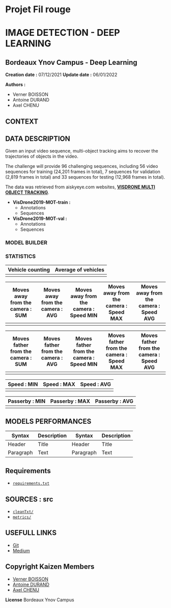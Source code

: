 # Projet Fil rouge
# IMAGE DETECTION - DEEP LEARNING 
## Bordeaux Ynov Campus - Deep Learning
**Creation date :** 07/12/2021
**Update date :** 06/01/2022

**Authors :**  
- Verner BOISSON
- Antoine DURAND
- Axel CHENU 

## CONTEXT 


## DATA DESCRIPTION 
Given an input video sequence, multi-object tracking aims to recover the trajectories of objects in the video. 

The challenge will provide 96 challenging sequences, including 56 video sequences for training (24,201 frames in total), 7 sequences for validation (2,819 frames in total) and 33 sequences for testing (12,968 frames in total).

The data was retrieved from aiskyeye.com websites, [**VISDRONE MULTI OBJECT TRACKING**](http://aiskyeye.com/download/multi-object-tracking_2021/).
- **VisDrone2019-MOT-train :**
    - Annotations
    - Sequences 
- **VisDrone2019-MOT-val :**
    - Annotations
    - Sequences 
    
### MODEL BUILDER

### STATISTICS 

| Vehicle counting | Average of vehicles | 
| ----------- | ----------- |
|  |  | 

| Moves away from the camera : SUM | Moves away from the camera : AVG | Moves away from the camera : Speed MIN | Moves away from the camera : Speed MAX | Moves away from the camera : Speed AVG | 
| ----------- | ----------- |----------- | ----------- |----------- |
|  |  |  |  |  |

| Moves father from the camera : SUM | Moves father from the camera : AVG | Moves father from the camera : Speed MIN | Moves father from the camera : Speed MAX | Moves father from the camera : Speed AVG | 
| ----------- | ----------- |----------- | ----------- |----------- |
|  |  |  |  |  |

| Speed : MIN | Speed : MAX | Speed : AVG |
| ----------- | ----------- | ----------- |
|  |  |  | 

| Passerby : MIN | Passerby : MAX | Passerby : AVG |
| ----------- | ----------- | ----------- |
|  |  |  | 

## **MODELS PERFORMANCES**

| Syntax | Description | Syntax | Description |
| ----------- | ----------- | ----------- | ----------- |
| Header | Title | Header | Title |
| Paragraph | Text | Paragraph | Text |

## Requirements
* [`requirements.txt`](requirements.txt)

## SOURCES : src
* [`cleanTxt/`](src/cleanTxt)
* [`metrics/`](src/metrics)

## USEFULL LINKS 
- [Git](https://github.com/VernerBoisson/deep_learning_fil_rouge)
- [Medium]()

## Copyright Kaizen Members
- [Verner BOISSON](https://gitlab.com/VernerBoisson) 
- [Antoine DURAND](https://gitlab.com/antoineDurand82) 
- [Axel CHENU](https://gitlab.com/ACHENU26) 


**License**
Bordeaux Ynov Campus
